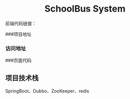 #  <center>SchoolBus System</center>
前端代码链接：


###项目地址
###  访问地址

###页面代码

## 项目技术栈
SpringBoot、Dubbo、ZooKeeper、redis
